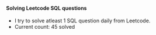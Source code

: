 #### Solving Leetcode SQL questions


- I try to solve atleast 1 SQL question daily from Leetcode.
- Current count: 45 solved
